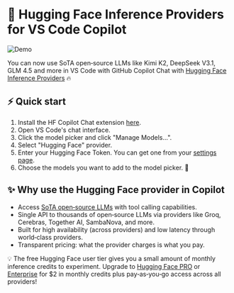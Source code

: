 # 🤗 Hugging Face Inference Providers for VS Code Copilot

![Demo](https://huggingface.co/datasets/huggingface/documentation-images/resolve/main/demo.gif)

You can now use SoTA open‑source LLMs like Kimi K2, DeepSeek V3.1, GLM 4.5 and more in VS Code with GitHub Copilot Chat with [Hugging Face Inference Providers](https://huggingface.co/docs/inference-providers/index) 🔥

## ⚡ Quick start

1. Install the HF Copilot Chat extension [here](https://marketplace.visualstudio.com/items?itemName=HuggingFace.huggingface-vscode-chat).
2. Open VS Code's chat interface.
3. Click the model picker and click "Manage Models...".
4. Select "Hugging Face" provider.
5. Enter your Hugging Face Token. You can get one from your [settings page](https://huggingface.co/settings/tokens/new?ownUserPermissions=inference.serverless.write&tokenType=fineGrained).
6. Choose the models you want to add to the model picker. 🥳

## ✨ Why use the Hugging Face provider in Copilot

- Access [SoTA open‑source LLMs](https://huggingface.co/models?pipeline_tag=text-generation&inference_provider=cerebras,together,fireworks-ai,nebius,novita,sambanova,groq,hyperbolic,nscale,fal-ai,cohere,replicate,scaleway,black-forest-labs,ovhcloud&sort=trending) with tool calling capabilities.
- Single API to thousands of open‑source LLMs via providers like Groq, Cerebras, Together AI, SambaNova, and more.
- Built for high availability (across providers) and low latency through world‑class providers.
- Transparent pricing: what the provider charges is what you pay.

💡 The free Hugging Face user tier gives you a small amount of monthly inference credits to experiment. Upgrade to [Hugging Face PRO](https://huggingface.co/pro) or [Enterprise](https://huggingface.co/enterprise) for $2 in monthly credits plus pay‑as‑you‑go access across all providers!